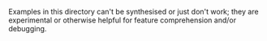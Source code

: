 Examples in this directory can't be synthesised or just don't work; they are experimental or otherwise helpful for feature comprehension and/or debugging.
